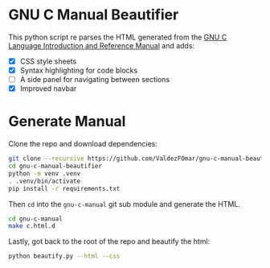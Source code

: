 # GNU C Manual Beautifier

This python script re parses the HTML generated from the
[GNU C Language Introduction and Reference Manual](https://www.gnu.org/software/c-intro-and-ref/) and adds:

- [x] CSS style sheets 
- [x] Syntax highlighting for code blocks
- [ ] A side panel for navigating between sections
- [x] Improved navbar

# Generate Manual

Clone the repo and download dependencies:

```bash
git clone --recursive https://github.com/ValdezFOmar/gnu-c-manual-beautifier
cd gnu-c-manual-beautifier
python -m venv .venv
. .venv/bin/activate
pip install -r requirements.txt
```

Then `cd` into the `gnu-c-manual` git sub module and generate the HTML.

```bash
cd gnu-c-manual
make c.html.d
```

Lastly, got back to the root of the repo and beautify the html:

```bash
python beautify.py --html --css
```

